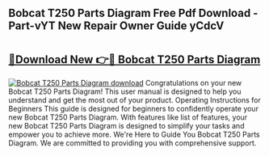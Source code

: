 ## Bobcat T250 Parts Diagram Free Pdf Download - Part-vYT New Repair Owner Guide yCdcV

# <h2><a href="http://dfqhd8z.blite.top/?on=Bobcat+T250+Parts+Diagram">🔗Download New 👉🔴 Bobcat T250 Parts Diagram</a></h2>

[![Bobcat T250 Parts Diagram download](https://i.imgur.com/lujVjoI.png)](http://dfqhd8z.blite.top/?on=Bobcat+T250+Parts+Diagram)
Congratulations on your new Bobcat T250 Parts Diagram! This user manual is designed to help you understand and get the most out of your product. Operating Instructions for Beginners This guide is designed for beginners to confidently operate your new Bobcat T250 Parts Diagram. With features like list of features, your new Bobcat T250 Parts Diagram is designed to simplify your tasks and empower you to achieve more. We're Here to Guide You Bobcat T250 Parts Diagram. We are committed to providing you with comprehensive support.
